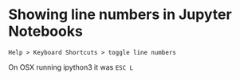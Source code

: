 # Showing line numbers in Jupyter Notebooks

`Help > Keyboard Shortcuts > toggle line numbers`

On OSX running ipython3 it was `ESC L`